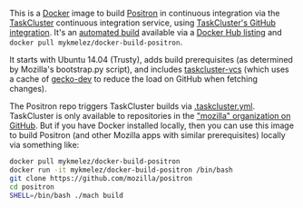 This is a [Docker](https://www.docker.com/) image to build [Positron](https://github.com/mozilla/positron) in continuous integration via the [TaskCluster](https://docs.taskcluster.net/) continuous integration service, using [TaskCluster's GitHub integration](https://docs.taskcluster.net/manual/vcs/github). It's an [automated build](https://docs.docker.com/docker-hub/builds/) available via a [Docker Hub listing](https://hub.docker.com/r/mykmelez/docker-build-positron/) and `docker pull mykmelez/docker-build-positron`.

It starts with Ubuntu 14.04 (Trusty), adds build prerequisites (as determined by Mozilla's bootstrap.py script), and includes [taskcluster-vcs](https://www.npmjs.com/package/taskcluster-vcs) (which uses a cache of [gecko-dev](https://github.com/mozilla/gecko-dev) to reduce the load on GitHub when fetching changes).

The Positron repo triggers TaskCluster builds via [.taskcluster.yml](https://github.com/mozilla/positron/blob/master/.taskcluster.yml). TaskCluster is only available to repositories in the ["mozilla" organization on GitHub](https://github.com/mozilla/). But if you have Docker installed locally, then you can use this image to build Positron (and other Mozilla apps with similar prerequisites) locally via something like:

```bash
docker pull mykmelez/docker-build-positron
docker run -it mykmelez/docker-build-positron /bin/bash
git clone https://github.com/mozilla/positron
cd positron
SHELL=/bin/bash ./mach build
```
